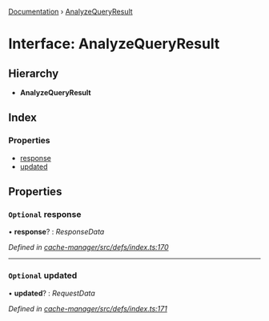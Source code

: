 [Documentation](../README.md) › [AnalyzeQueryResult](analyzequeryresult.md)

# Interface: AnalyzeQueryResult

## Hierarchy

* **AnalyzeQueryResult**

## Index

### Properties

* [response](analyzequeryresult.md#optional-response)
* [updated](analyzequeryresult.md#optional-updated)

## Properties

### `Optional` response

• **response**? : *ResponseData*

*Defined in [cache-manager/src/defs/index.ts:170](https://github.com/badbatch/graphql-box/blob/fe1f2e5/packages/cache-manager/src/defs/index.ts#L170)*

___

### `Optional` updated

• **updated**? : *RequestData*

*Defined in [cache-manager/src/defs/index.ts:171](https://github.com/badbatch/graphql-box/blob/fe1f2e5/packages/cache-manager/src/defs/index.ts#L171)*
